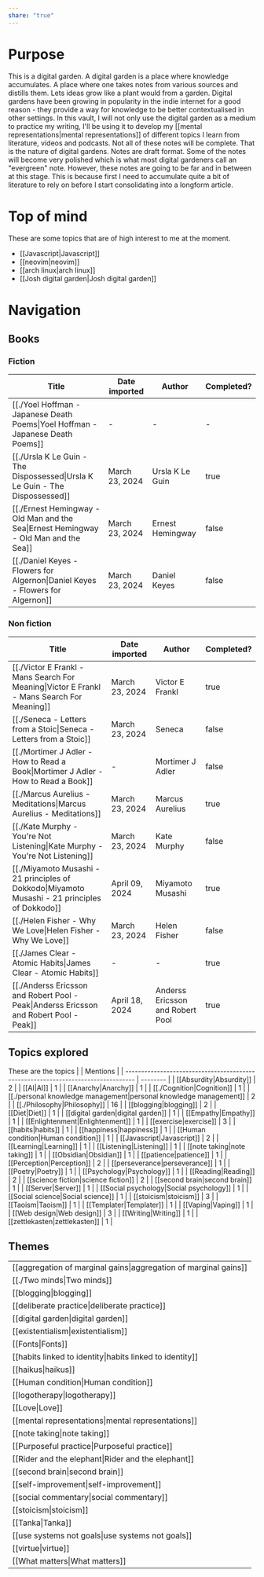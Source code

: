 ```yaml
---
share: "true"
---
```

# Purpose
This is a digital garden. A digital garden is a place where knowledge accumulates. A place where one takes notes from various sources and distills them. Lets ideas grow like a plant would from a garden. Digital gardens have been growing in popularity in the indie internet for a good reason - they provide a way for knowledge to be better contextualised in other settings. 
In this vault, I will not only use the digital garden as a medium to practice my writing, I'll be using it to develop my [[mental representations|mental representations]] of different topics I learn from literature, videos and podcasts. Not all of these notes will be complete. That is the nature of digital gardens. Notes are draft format. Some of the notes will become very polished which is what most digital gardeners call an "evergreen" note. However, these notes are going to be far and in between at this stage. This is because first I need to accumulate quite a bit of literature to rely on before I start consolidating into a longform article.
# Top of mind
These are some topics that are of high interest to me at the moment.
- [[Javascript|Javascript]]
- [[neovim|neovim]]
- [[arch linux|arch linux]]
- [[Josh digital garden|Josh digital garden]]
# Navigation
## Books
### Fiction
| Title                                                                                                  | Date imported  | Author           | Completed? |
| ------------------------------------------------------------------------------------------------------ | -------------- | ---------------- | ---------- |
| [[./Yoel Hoffman - Japanese Death Poems\|Yoel Hoffman - Japanese Death Poems]]       | \-             | \-               | \-         |
| [[./Ursla K Le Guin - The Dispossessed\|Ursla K Le Guin - The Dispossessed]]         | March 23, 2024 | Ursla K Le Guin  | true       |
| [[./Ernest Hemingway - Old Man and the Sea\|Ernest Hemingway - Old Man and the Sea]] | March 23, 2024 | Ernest Hemingway | false      |
| [[./Daniel Keyes - Flowers for Algernon\|Daniel Keyes - Flowers for Algernon]]       | March 23, 2024 | Daniel Keyes     | false      |

### Non fiction
| Title                                                                                                            | Date imported  | Author                           | Completed? |
| ---------------------------------------------------------------------------------------------------------------- | -------------- | -------------------------------- | ---------- |
| [[./Victor E Frankl - Mans Search For Meaning\|Victor E Frankl - Mans Search For Meaning]]     | March 23, 2024 | Victor E Frankl                  | true       |
| [[./Seneca - Letters from a Stoic\|Seneca - Letters from a Stoic]]                             | March 23, 2024 | Seneca                           | false      |
| [[./Mortimer J Adler - How to Read a Book\|Mortimer J Adler - How to Read a Book]]             | \-             | Mortimer J Adler                 | false      |
| [[./Marcus Aurelius - Meditations\|Marcus Aurelius - Meditations]]                             | March 23, 2024 | Marcus Aurelius                  | true       |
| [[./Kate Murphy - You're Not Listening\|Kate Murphy - You're Not Listening]]                   | March 23, 2024 | Kate Murphy                      | false      |
| [[./Miyamoto Musashi - 21 principles of Dokkodo\|Miyamoto Musashi - 21 principles of Dokkodo]] | April 09, 2024 | Miyamoto Musashi                 | true       |
| [[./Helen Fisher - Why We Love\|Helen Fisher - Why We Love]]                                   | March 23, 2024 | Helen Fisher                     | false      |
| [[./James Clear - Atomic Habits\|James Clear - Atomic Habits]]                                 | \-             | \-                               | true       |
| [[./Anderss Ericsson and Robert Pool - Peak\|Anderss Ericsson and Robert Pool - Peak]]         | April 18, 2024 | Anderss Ericsson and Robert Pool | true       |

## Topics explored
These are the topics
|                                                                                   | Mentions |
| --------------------------------------------------------------------------------- | -------- |
| [[Absurdity\|Absurdity]]                                                          | 2        |
| [[AI\|AI]]                                                                        | 1        |
| [[Anarchy\|Anarchy]]                                                              | 1        |
| [[./Cognition\|Cognition]]                                         | 1        |
| [[./personal knowledge management\|personal knowledge management]] | 2        |
| [[./Philosophy\|Philosophy]]                                       | 16       |
| [[blogging\|blogging]]                                                            | 2        |
| [[Diet\|Diet]]                                                                    | 1        |
| [[digital garden\|digital garden]]                                                | 1        |
| [[Empathy\|Empathy]]                                                              | 1        |
| [[Enlightenment\|Enlightenment]]                                                  | 1        |
| [[exercise\|exercise]]                                                            | 3        |
| [[habits\|habits]]                                                                | 1        |
| [[happiness\|happiness]]                                                          | 1        |
| [[Human condition\|Human condition]]                                              | 1        |
| [[Javascript\|Javascript]]                                                        | 2        |
| [[Learning\|Learning]]                                                            | 1        |
| [[Listening\|Listening]]                                                          | 1        |
| [[note taking\|note taking]]                                                      | 1        |
| [[Obsidian\|Obsidian]]                                                            | 1        |
| [[patience\|patience]]                                                            | 1        |
| [[Perception\|Perception]]                                                        | 2        |
| [[perseverance\|perseverance]]                                                    | 1        |
| [[Poetry\|Poetry]]                                                                | 1        |
| [[Psychology\|Psychology]]                                                        | 1        |
| [[Reading\|Reading]]                                                              | 2        |
| [[science fiction\|science fiction]]                                              | 2        |
| [[second brain\|second brain]]                                                    | 1        |
| [[Server\|Server]]                                                                | 1        |
| [[Social psychology\|Social psychology]]                                          | 1        |
| [[Social science\|Social science]]                                                | 1        |
| [[stoicism\|stoicism]]                                                            | 3        |
| [[Taoism\|Taoism]]                                                                | 1        |
| [[Templater\|Templater]]                                                          | 1        |
| [[Vaping\|Vaping]]                                                                | 1        |
| [[Web design\|Web design]]                                                        | 3        |
| [[Writing\|Writing]]                                                              | 1        |
| [[zettlekasten\|zettlekasten]]                                                    | 1        |

## Themes
|                                                                  |
| ---------------------------------------------------------------- |
| [[aggregation of marginal gains\|aggregation of marginal gains]] |
| [[./Two minds\|Two minds]]                         |
| [[blogging\|blogging]]                                           |
| [[deliberate practice\|deliberate practice]]                     |
| [[digital garden\|digital garden]]                               |
| [[existentialism\|existentialism]]                               |
| [[Fonts\|Fonts]]                                                 |
| [[habits linked to identity\|habits linked to identity]]         |
| [[haikus\|haikus]]                                               |
| [[Human condition\|Human condition]]                             |
| [[logotherapy\|logotherapy]]                                     |
| [[Love\|Love]]                                                   |
| [[mental representations\|mental representations]]               |
| [[note taking\|note taking]]                                     |
| [[Purposeful practice\|Purposeful practice]]                     |
| [[Rider and the elephant\|Rider and the elephant]]               |
| [[second brain\|second brain]]                                   |
| [[self-improvement\|self-improvement]]                           |
| [[social commentary\|social commentary]]                         |
| [[stoicism\|stoicism]]                                           |
| [[Tanka\|Tanka]]                                                 |
| [[use systems not goals\|use systems not goals]]                 |
| [[virtue\|virtue]]                                               |
| [[What matters\|What matters]]                                   |
